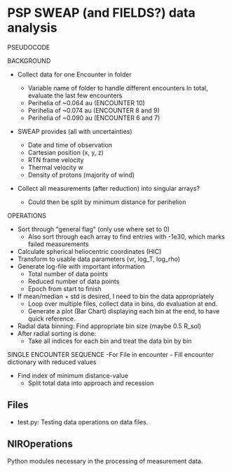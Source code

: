 # PSP SWEAP (and FIELDS?) data analysis

PSEUDOCODE

BACKGROUND
- Collect data for one Encounter in folder
	- Variable name of folder to handle different encounters
In total, evaluate the last few encounters
	- Perihelia of ~0.064 au (ENCOUNTER 10)
	- Perihelia of ~0.074 au (ENCOUNTER 8 and 9)
	- Perihelia of ~0.090 au (ENCOUNTER 6 and 7)
	
- SWEAP provides (all with uncertainties)
	- Date and time of observation
	- Cartesian position (x, y, z)
	- RTN frame velocity
	- Thermal velocity w
	- Density of protons (majority of wind)

- Collect all measurements (after reduction) into singular arrays?
	- Could then be split by minimum distance for perihelion


OPERATIONS
- Sort through "general flag" (only use where set to 0)
	- Also sort through each array to find entries with -1e30, which
	   marks failed measurements
- Calculate spherical heliocentric coordinates (HIC)
- Transform to usable data parameters (vr, log_T, log_rho)
- Generate log-file with important information
	- Total number of data points
	- Reduced number of data points
	- Epoch from start to finish
- If mean/median + std is desired, I need to bin the data appropriately
	- Loop over multiple files, collect data in bins, do evaluation at
	   end.
	- Generate a plot (Bar Chart) displaying each bin at the end, to
	   have quick reference.
- Radial data binning: Find appropriate bin size (maybe 0.5 R_sol)
- After radial sorting is done:
	- Take all indices for each bin and treat the data bin by bin

SINGLE ENCOUNTER SEQUENCE
-For File in encounter
	- Fill encounter dictionary with reduced values
- Find index of minimum distance-value
	- Split total data into approach and recession

## Files
- test.py: Testing data operations on data files.


## NIROperations
Python modules necessary in the processing of measurement data.
